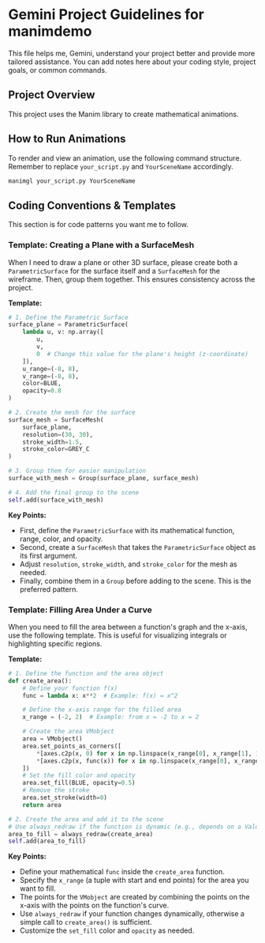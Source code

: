 # Gemini Project Guidelines for manimdemo

This file helps me, Gemini, understand your project better and provide more tailored assistance. You can add notes here about your coding style, project goals, or common commands.

## Project Overview

This project uses the Manim library to create mathematical animations.

## How to Run Animations

To render and view an animation, use the following command structure. Remember to replace `your_script.py` and `YourSceneName` accordingly.

```bash
manimgl your_script.py YourSceneName
```

## Coding Conventions & Templates

This section is for code patterns you want me to follow.

### Template: Creating a Plane with a SurfaceMesh

When I need to draw a plane or other 3D surface, please create both a `ParametricSurface` for the surface itself and a `SurfaceMesh` for the wireframe. Then, group them together. This ensures consistency across the project.

**Template:**

```python
# 1. Define the Parametric Surface
surface_plane = ParametricSurface(
    lambda u, v: np.array([
        u,
        v,
        0  # Change this value for the plane's height (z-coordinate)
    ]),
    u_range=(-8, 8),
    v_range=(-8, 8),
    color=BLUE,
    opacity=0.8
)

# 2. Create the mesh for the surface
surface_mesh = SurfaceMesh(
    surface_plane,
    resolution=(30, 30),
    stroke_width=1.5,
    stroke_color=GREY_C
)

# 3. Group them for easier manipulation
surface_with_mesh = Group(surface_plane, surface_mesh)

# 4. Add the final group to the scene
self.add(surface_with_mesh)
```

**Key Points:**
- First, define the `ParametricSurface` with its mathematical function, range, color, and opacity.
- Second, create a `SurfaceMesh` that takes the `ParametricSurface` object as its first argument.
- Adjust `resolution`, `stroke_width`, and `stroke_color` for the mesh as needed.
- Finally, combine them in a `Group` before adding to the scene. This is the preferred pattern.

### Template: Filling Area Under a Curve

When you need to fill the area between a function's graph and the x-axis, use the following template. This is useful for visualizing integrals or highlighting specific regions.

**Template:**

```python
# 1. Define the function and the area object
def create_area():
    # Define your function f(x)
    func = lambda x: x**2  # Example: f(x) = x^2

    # Define the x-axis range for the filled area
    x_range = (-2, 2)  # Example: from x = -2 to x = 2

    # Create the area VMobject
    area = VMobject()
    area.set_points_as_corners([
        *[axes.c2p(x, 0) for x in np.linspace(x_range[0], x_range[1], 100)],
        *[axes.c2p(x, func(x)) for x in np.linspace(x_range[0], x_range[1], 100)][::-1]
    ])
    # Set the fill color and opacity
    area.set_fill(BLUE, opacity=0.5)
    # Remove the stroke
    area.set_stroke(width=0)
    return area

# 2. Create the area and add it to the scene
# Use always_redraw if the function is dynamic (e.g., depends on a ValueTracker)
area_to_fill = always_redraw(create_area)
self.add(area_to_fill)
```

**Key Points:**
- Define your mathematical `func` inside the `create_area` function.
- Specify the `x_range` (a tuple with start and end points) for the area you want to fill.
- The points for the `VMobject` are created by combining the points on the x-axis with the points on the function's curve.
- Use `always_redraw` if your function changes dynamically, otherwise a simple call to `create_area()` is sufficient.
- Customize the `set_fill` color and `opacity` as needed.